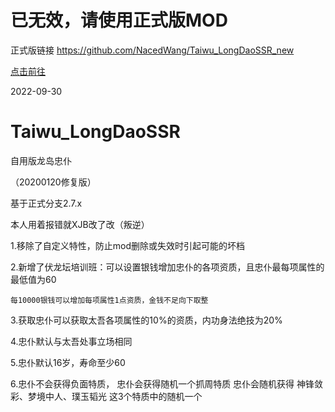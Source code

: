 
#  已无效，请使用正式版MOD

正式版链接 https://github.com/NacedWang/Taiwu_LongDaoSSR_new

[点击前往](https://github.com/NacedWang/Taiwu_LongDaoSSR_new)

2022-09-30


# Taiwu_LongDaoSSR
自用版龙岛忠仆

（20200120修复版）


基于正式分支2.7.x


本人用着报错就XJB改了改（叛逆）

1.移除了自定义特性，防止mod删除或失效时引起可能的坏档

2.新增了伏龙坛培训班：可以设置银钱增加忠仆的各项资质，且忠仆最每项属性的最低值为60

 `每10000银钱可以增加每项属性1点资质，金钱不足向下取整`


3.获取忠仆可以获取太吾各项属性的10%的资质，内功身法绝技为20%


4.忠仆默认与太吾处事立场相同


5.忠仆默认16岁，寿命至少60

6.忠仆不会获得负面特质，
忠仆会获得随机一个抓周特质
忠仆会随机获得 神锋敛彩、梦境中人、璞玉韬光 这3个特质中的随机一个
